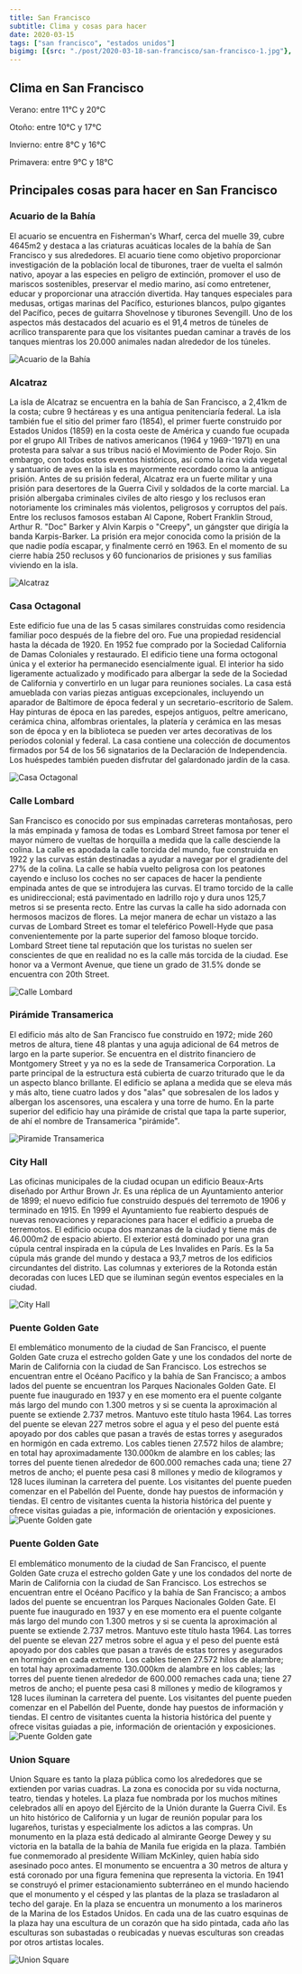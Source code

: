 ```yaml
---
title: San Francisco
subtitle: Clima y cosas para hacer
date: 2020-03-15
tags: ["san francisco", "estados unidos"]
bigimg: [{src: "./post/2020-03-18-san-francisco/san-francisco-1.jpg"}, {src: "./post/2020-03-18-san-francisco/san-francisco-2.jpg"}, {src: "./post/2020-03-18-san-francisco/san-francisco-3.jpg"}]
---
```

 
## Clima en San Francisco
Verano: entre 11°C y 20°C
 
Otoño: entre 10°C y 17°C
 
Invierno: entre 8°C y 16°C
 
Primavera: entre 9°C y 18°C
 
## Principales cosas para hacer en San Francisco
 
### Acuario de la Bahía 
El acuario se encuentra en Fisherman's Wharf, cerca del muelle 39, cubre 4645m2 y destaca a las criaturas acuáticas locales de la bahía de San Francisco y sus alrededores. El acuario tiene como objetivo proporcionar investigación de la población local de tiburones, traer de vuelta el salmón nativo, apoyar a las especies en peligro de extinción, promover el uso de mariscos sostenibles, preservar el medio marino, así como entretener, educar y proporcionar una atracción divertida.
Hay tanques especiales para medusas, ortigas marinas del Pacífico, esturiones blancos, pulpo gigantes del Pacífico, peces de guitarra Shovelnose y tiburones Sevengill. Uno de los aspectos más destacados del acuario es el 91,4 metros de túneles de acrílico transparente para que los visitantes puedan caminar a través de los tanques mientras los 20.000 animales nadan alrededor de los túneles. 
 
![Acuario de la Bahía](./san-francisco-acuario-de-la-bahia.jpg)
 
### Alcatraz
La isla de Alcatraz se encuentra en la bahía de San Francisco, a 2,41km de la costa; cubre 9 hectáreas y es una antigua penitenciaría federal. La isla también fue el sitio del primer faro (1854), el primer fuerte construido por Estados Unidos (1859) en la costa oeste de América y cuando fue ocupada por el grupo All Tribes de nativos americanos (1964 y 1969-'1971) en una protesta para salvar a sus tribus nació el Movimiento de Poder Rojo. Sin embargo, con todos estos eventos históricos, así como la rica vida vegetal y santuario de aves en la isla es mayormente recordado como la antigua prisión.
Antes de su prisión federal, Alcatraz era un fuerte militar y una prisión para desertores de la Guerra Civil y soldados de la corte marcial. La prisión albergaba criminales civiles de alto riesgo y los reclusos eran notoriamente los criminales más violentos, peligrosos y corruptos del país.  Entre los reclusos famosos estaban Al Capone, Robert Franklin Stroud, Arthur R. "Doc" Barker y Alvin Karpis o "Creepy", un gángster que dirigía la banda Karpis-Barker. La prisión era mejor conocida como la prisión de la que nadie podía escapar, y finalmente cerró en 1963. En el momento de su cierre había 250 reclusos y 60 funcionarios de prisiones y sus familias viviendo en la isla.
 
 
![Alcatraz](./san-francisco-alcatraz.jpg)
 
### Casa Octagonal
Este edificio fue una de las 5 casas similares construidas como residencia familiar poco después de la fiebre del oro. Fue una propiedad residencial hasta la década de 1920. En 1952 fue comprado por la Sociedad California de Damas Coloniales y restaurado. El edificio tiene una forma octogonal única y el exterior ha permanecido esencialmente igual. El interior ha sido ligeramente actualizado y modificado para albergar la sede de la Sociedad de California y convertirlo en un lugar para reuniones sociales.
La casa está amueblada con varias piezas antiguas excepcionales, incluyendo un aparador de Baltimore de época federal y un secretario-escritorio de Salem. Hay pinturas de época en las paredes, espejos antiguos, peltre americano, cerámica china, alfombras orientales, la platería y cerámica en las mesas son de época y en la biblioteca se pueden ver artes decorativas de los períodos colonial y federal. La casa contiene una colección de documentos firmados por 54 de los 56 signatarios de la Declaración de Independencia. Los huéspedes también pueden disfrutar del galardonado jardín de la casa. 
 
 
![Casa Octagonal](./san-francisco-casa-octagonal.jpg)
 
### Calle Lombard
San Francisco es conocido por sus empinadas carreteras montañosas, pero la más empinada y famosa de todas es Lombard Street famosa por tener el mayor número de vueltas de horquilla a medida que la calle desciende la colina. La calle es apodada la calle torcida del mundo, fue construida en 1922 y las curvas están destinadas a ayudar a navegar por el gradiente del 27% de la colina. La calle se había vuelto peligrosa con los peatones cayendo e incluso los coches no ser capaces de hacer la pendiente empinada antes de que se introdujera las curvas.  El tramo torcido de la calle es unidireccional; está pavimentado en ladrillo rojo y dura unos 125,7 metros si se presenta recto. Entre las curvas la calle ha sido adornada con hermosos macizos de flores. La mejor manera de echar un vistazo a las curvas de Lombard Street es tomar el teleférico Powell-Hyde que pasa convenientemente por la parte superior del famoso bloque torcido. Lombard Street tiene tal reputación que los turistas no suelen ser conscientes de que en realidad no es la calle más torcida de la ciudad. Ese honor va a Vermont Avenue, que tiene un grado de 31.5% donde se encuentra con 20th Street.
 
![Calle Lombard](./san-francisco-calle-lombard.jpg)
 
### Pirámide Transamerica
El edificio más alto de San Francisco fue construido en 1972; mide 260 metros de altura, tiene 48 plantas y una aguja adicional de 64 metros de largo en la parte superior. Se encuentra en el distrito financiero de Montgomery Street y ya no es la sede de Transamerica Corporation. La parte principal de la estructura está cubierta de cuarzo triturado que le da un aspecto blanco brillante. El edificio se aplana a medida que se eleva más y más alto, tiene cuatro lados y dos "alas" que sobresalen de los lados y albergan los ascensores, una escalera y una torre de humo. En la parte superior del edificio hay una pirámide de cristal que tapa la parte superior, de ahí el nombre de Transamerica "pirámide".   
 
![Piramide Transamerica](./san-francisco-piramide-transamerica.jpg)
 
### City Hall
Las oficinas municipales de la ciudad ocupan un edificio Beaux-Arts diseñado por Arthur Brown Jr. Es una réplica de un Ayuntamiento anterior de 1899; el nuevo edificio fue construido después del terremoto de 1906 y terminado en 1915. En 1999 el Ayuntamiento fue reabierto después de nuevas renovaciones y reparaciones para hacer el edificio a prueba de terremotos. El edificio ocupa dos manzanas de la ciudad y tiene más de 46.000m2 de espacio abierto. El exterior está dominado por una gran cúpula central inspirada en la cúpula de Les Invalides en París. Es la 5a cúpula más grande del mundo y destaca a 93,7 metros de los edificios circundantes del distrito. Las columnas y exteriores de la Rotonda están decoradas con luces LED que se iluminan según eventos especiales en la ciudad. 
 
![City Hall](./san-francisco-city-hall.jpg)


### Puente Golden Gate
El emblemático monumento de la ciudad de San Francisco, el puente Golden Gate cruza el estrecho golden Gate y une los condados del norte de Marin de California con la ciudad de San Francisco. Los estrechos se encuentran entre el Océano Pacífico y la bahía de San Francisco; a ambos lados del puente se encuentran los Parques Nacionales Golden Gate. El puente fue inaugurado en 1937 y en ese momento era el puente colgante más largo del mundo con 1.300 metros y si se cuenta la aproximación al puente se extiende 2.737 metros. Mantuvo este título hasta 1964. Las torres del puente se elevan 227 metros sobre el agua y el peso del puente está apoyado por dos cables que pasan a través de estas torres y asegurados en hormigón en cada extremo. Los cables tienen 27.572 hilos de alambre; en total hay aproximadamente 130.000km de alambre en los cables; las torres del puente tienen alrededor de 600.000 remaches cada una; tiene 27 metros de ancho; el puente pesa casi 8 millones y medio de kilogramos y 128 luces iluminan la carretera del puente. Los visitantes del puente pueden comenzar en el Pabellón del Puente, donde hay puestos de información y tiendas. El centro de visitantes cuenta la historia histórica del puente y ofrece visitas guiadas a pie, información de orientación y exposiciones.
![Puente Golden gate](./san-francisco-puente-golden-gate.jpg)


### Puente Golden Gate
El emblemático monumento de la ciudad de San Francisco, el puente Golden Gate cruza el estrecho golden Gate y une los condados del norte de Marin de California con la ciudad de San Francisco. Los estrechos se encuentran entre el Océano Pacífico y la bahía de San Francisco; a ambos lados del puente se encuentran los Parques Nacionales Golden Gate. El puente fue inaugurado en 1937 y en ese momento era el puente colgante más largo del mundo con 1.300 metros y si se cuenta la aproximación al puente se extiende 2.737 metros. Mantuvo este título hasta 1964. Las torres del puente se elevan 227 metros sobre el agua y el peso del puente está apoyado por dos cables que pasan a través de estas torres y asegurados en hormigón en cada extremo. Los cables tienen 27.572 hilos de alambre; en total hay aproximadamente 130.000km de alambre en los cables; las torres del puente tienen alrededor de 600.000 remaches cada una; tiene 27 metros de ancho; el puente pesa casi 8 millones y medio de kilogramos y 128 luces iluminan la carretera del puente. Los visitantes del puente pueden comenzar en el Pabellón del Puente, donde hay puestos de información y tiendas. El centro de visitantes cuenta la historia histórica del puente y ofrece visitas guiadas a pie, información de orientación y exposiciones.
![Puente Golden gate](./san-francisco-puente-golden-gate.jpg)
 
### Union Square
Union Square es tanto la plaza pública como los alrededores que se extienden por varias cuadras. La zona es conocida por su vida nocturna, teatro, tiendas y hoteles. La plaza fue nombrada por los muchos mítines celebrados allí en apoyo del Ejército de la Unión durante la Guerra Civil. Es un hito histórico de California y un lugar de reunión popular para los lugareños, turistas y especialmente los adictos a las compras.
Un monumento en la plaza está dedicado al almirante George Dewey y su victoria en la batalla de la bahía de Manila fue erigida en la plaza. También fue conmemorado al presidente William McKinley, quien había sido asesinado poco antes. El monumento se encuentra a 30 metros de altura y está coronado por una figura femenina que representa la victoria. En 1941 se construyó el primer estacionamiento subterráneo en el mundo haciendo que el monumento y el césped y las plantas de la plaza se trasladaron al techo del garaje. En la plaza se encuentra un monumento a los marineros de la Marina de los Estados Unidos. En cada una de las cuatro esquinas de la plaza hay una escultura de un corazón que ha sido pintada, cada año las esculturas son subastadas o reubicadas y nuevas esculturas son creadas por otros artistas locales.
 
![Union Square](./san-francisco-union-square.jpg)
